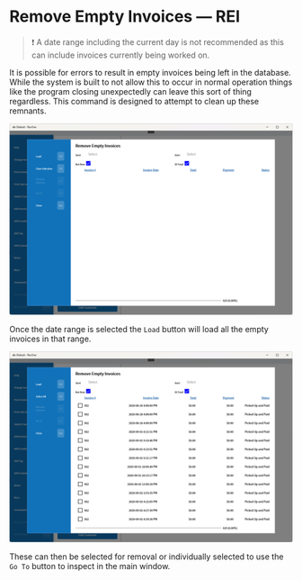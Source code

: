 # Remove Empty Invoices — REI

>❗ A date range including the current day is not recommended as this can include invoices currently being worked on.

It is possible for errors to result in empty invoices being left in the database. While the system is built to not allow this to occur in normal operation things like the program closing unexpectedly can leave this sort of thing regardless. This command is designed to attempt to clean up these remnants.

![Main](/.attachments/Documentation/RemoveEmptyInvoices.png "Main")

Once the date range is selected the `Load` button will load all the empty invoices in that range.

![Loaded](/.attachments/Documentation/RemoveEmptyInvoices-Loaded.png "Loaded")

These can then be selected for removal or individually selected to use the `Go To` button to inspect in the main window.